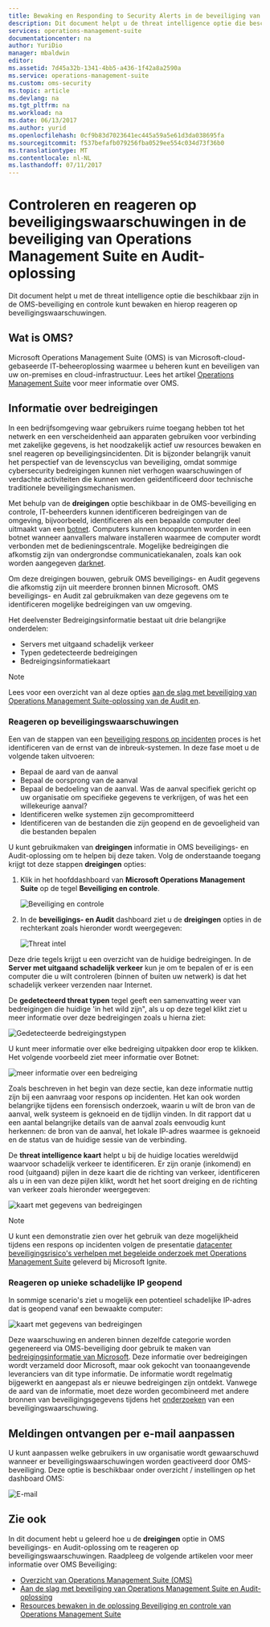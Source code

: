 ```yaml
---
title: Bewaking en Responding to Security Alerts in de beveiliging van Operations Management Suite en Audit oplossing | Microsoft Docs
description: Dit document helpt u de threat intelligence optie die beschikbaar zijn in de OMS-beveiliging en controle gebruiken om te controleren en reageren op beveiligingswaarschuwingen.
services: operations-management-suite
documentationcenter: na
author: YuriDio
manager: mbaldwin
editor: 
ms.assetid: 7d45a32b-1341-4bb5-a436-1f42a8a2590a
ms.service: operations-management-suite
ms.custom: oms-security
ms.topic: article
ms.devlang: na
ms.tgt_pltfrm: na
ms.workload: na
ms.date: 06/13/2017
ms.author: yurid
ms.openlocfilehash: 0cf9b83d7023641ec445a59a5e61d3da038695fa
ms.sourcegitcommit: f537befafb079256fba0529ee554c034d73f36b0
ms.translationtype: MT
ms.contentlocale: nl-NL
ms.lasthandoff: 07/11/2017
---
```

# <a name="monitoring-and-responding-to-security-alerts-in-operations-management-suite-security-and-audit-solution"></a>Controleren en reageren op beveiligingswaarschuwingen in de beveiliging van Operations Management Suite en Audit-oplossing
Dit document helpt u met de threat intelligence optie die beschikbaar zijn in de OMS-beveiliging en controle kunt bewaken en hierop reageren op beveiligingswaarschuwingen.

## <a name="what-is-oms"></a>Wat is OMS?
Microsoft Operations Management Suite (OMS) is van Microsoft-cloud-gebaseerde IT-beheeroplossing waarmee u beheren kunt en beveiligen van uw on-premises en cloud-infrastructuur. Lees het artikel [Operations Management Suite](https://technet.microsoft.com/library/mt484091.aspx) voor meer informatie over OMS.

## <a name="threat-intelligence"></a>Informatie over bedreigingen
In een bedrijfsomgeving waar gebruikers ruime toegang hebben tot het netwerk en een verscheidenheid aan apparaten gebruiken voor verbinding met zakelijke gegevens, is het noodzakelijk actief uw resources bewaken en snel reageren op beveiligingsincidenten. Dit is bijzonder belangrijk vanuit het perspectief van de levenscyclus van beveiliging, omdat sommige cybersecurity bedreigingen kunnen niet verhogen waarschuwingen of verdachte activiteiten die kunnen worden geïdentificeerd door technische traditionele beveiligingsmechanismen. 

Met behulp van de **dreigingen** optie beschikbaar in de OMS-beveiliging en controle, IT-beheerders kunnen identificeren bedreigingen van de omgeving, bijvoorbeeld, identificeren als een bepaalde computer deel uitmaakt van een [ botnet](https://www.microsoft.com/security/sir/story/default.aspx#!botnetsection). Computers kunnen knooppunten worden in een botnet wanneer aanvallers malware installeren waarmee de computer wordt verbonden met de bedieningscentrale. Mogelijke bedreigingen die afkomstig zijn van ondergrondse communicatiekanalen, zoals kan ook worden aangegeven [darknet](https://www.microsoft.com/security/sir/story/default.aspx#!botnetsection_honeypots_darkents). 

Om deze dreigingen bouwen, gebruik OMS beveiligings- en Audit gegevens die afkomstig zijn uit meerdere bronnen binnen Microsoft. OMS beveiligings- en Audit zal gebruikmaken van deze gegevens om te identificeren mogelijke bedreigingen van uw omgeving.

Het deelvenster Bedreigingsinformatie bestaat uit drie belangrijke onderdelen:

* Servers met uitgaand schadelijk verkeer
* Typen gedetecteerde bedreigingen
* Bedreigingsinformatiekaart

> [!NOTE]
> Lees voor een overzicht van al deze opties [aan de slag met beveiliging van Operations Management Suite-oplossing van de Audit en](oms-security-getting-started.md).
> 
> 

### <a name="responding-to-security-alerts"></a>Reageren op beveiligingswaarschuwingen
Een van de stappen van een [beveiliging respons op incidenten](https://technet.microsoft.com/library/cc512623.aspx) proces is het identificeren van de ernst van de inbreuk-systemen. In deze fase moet u de volgende taken uitvoeren:

* Bepaal de aard van de aanval
* Bepaal de oorsprong van de aanval
* Bepaal de bedoeling van de aanval. Was de aanval specifiek gericht op uw organisatie om specifieke gegevens te verkrijgen, of was het een willekeurige aanval?
* Identificeren welke systemen zijn gecompromitteerd
* Identificeren van de bestanden die zijn geopend en de gevoeligheid van die bestanden bepalen

U kunt gebruikmaken van **dreigingen** informatie in OMS beveiligings- en Audit-oplossing om te helpen bij deze taken. Volg de onderstaande toegang krijgt tot deze stappen **dreigingen** opties:

1. Klik in het hoofddashboard van **Microsoft Operations Management Suite** op de tegel **Beveiliging en controle**.
   
    ![Beveiliging en controle](./media/oms-security-responding-alerts/oms-security-responding-alerts-fig1.png)
2. In de **beveiligings- en Audit** dashboard ziet u de **dreigingen** opties in de rechterkant zoals hieronder wordt weergegeven:
   
    ![Threat intel](./media/oms-security-responding-alerts/oms-security-responding-alerts-fig2-ga.png)

Deze drie tegels krijgt u een overzicht van de huidige bedreigingen. In de **Server met uitgaand schadelijk verkeer** kun je om te bepalen of er is een computer die u wilt controleren (binnen of buiten uw netwerk) is dat het schadelijk verkeer verzenden naar Internet. 

De **gedetecteerd threat typen** tegel geeft een samenvatting weer van bedreigingen die huidige 'in het wild zijn", als u op deze tegel klikt ziet u meer informatie over deze bedreigingen zoals u hierna ziet:

![Gedetecteerde bedreigingstypen](./media/oms-security-responding-alerts/oms-security-responding-alerts-fig3.png)

U kunt meer informatie over elke bedreiging uitpakken door erop te klikken. Het volgende voorbeeld ziet meer informatie over Botnet:

![meer informatie over een bedreiging](./media/oms-security-responding-alerts/oms-security-responding-alerts-fig4.png)

Zoals beschreven in het begin van deze sectie, kan deze informatie nuttig zijn bij een aanvraag voor respons op incidenten. Het kan ook worden belangrijke tijdens een forensisch onderzoek, waarin u wilt de bron van de aanval, welk systeem is geknoeid en de tijdlijn vinden. In dit rapport dat u een aantal belangrijke details van de aanval zoals eenvoudig kunt herkennen: de bron van de aanval, het lokale IP-adres waarmee is geknoeid en de status van de huidige sessie van de verbinding. 

De **threat intelligence kaart** helpt u bij de huidige locaties wereldwijd waarvoor schadelijk verkeer te identificeren. Er zijn oranje (inkomend) en rood (uitgaand) pijlen in deze kaart die de richting van verkeer, identificeren als u in een van deze pijlen klikt, wordt het het soort dreiging en de richting van verkeer zoals hieronder weergegeven:

![kaart met gegevens van bedreigingen](./media/oms-security-responding-alerts/oms-security-responding-alerts-fig5.png)

> [!NOTE]
> U kunt een demonstratie zien over het gebruik van deze mogelijkheid tijdens een respons op incidenten volgen de presentatie [datacenter beveiligingsrisico's verhelpen met begeleide onderzoek met Operations Management Suite](https://myignite.microsoft.com/videos/5000) geleverd bij Microsoft Ignite.
> 

### <a name="responding-to-distinct-malicious-ip-accessed"></a>Reageren op unieke schadelijke IP geopend
In sommige scenario's ziet u mogelijk een potentieel schadelijke IP-adres dat is geopend vanaf een bewaakte computer:

![kaart met gegevens van bedreigingen](./media/oms-security-responding-alerts/oms-security-responding-alerts-fig6.png)

Deze waarschuwing en anderen binnen dezelfde categorie worden gegenereerd via OMS-beveiliging door gebruik te maken van [bedreigingsinformatie van Microsoft](https://youtu.be/O4WtxgUrDc8). Deze informatie over bedreigingen wordt verzameld door Microsoft, maar ook gekocht van toonaangevende leveranciers van dit type informatie. De informatie wordt regelmatig bijgewerkt en aangepast als er nieuwe bedreigingen zijn ontdekt. Vanwege de aard van de informatie, moet deze worden gecombineerd met andere bronnen van beveiligingsgegevens tijdens het [onderzoeken](https://blogs.technet.microsoft.com/msoms/2016/12/08/investigating-suspicious-activity-in-a-hybrid-cloud-with-oms-security/) van een beveiligingswaarschuwing. 

## <a name="customize-alerts-received-via-e-mail"></a>Meldingen ontvangen per e-mail aanpassen

U kunt aanpassen welke gebruikers in uw organisatie wordt gewaarschuwd wanneer er beveiligingswaarschuwingen worden geactiveerd door OMS-beveiliging. Deze optie is beschikbaar onder overzicht / instellingen op het dashboard OMS:

![E-mail](./media/oms-security-responding-alerts/oms-security-responding-alerts-fig7.png)

## <a name="see-also"></a>Zie ook
In dit document hebt u geleerd hoe u de **dreigingen** optie in OMS beveiligings- en Audit-oplossing om te reageren op beveiligingswaarschuwingen. Raadpleeg de volgende artikelen voor meer informatie over OMS Beveiliging:

* [Overzicht van Operations Management Suite (OMS)](operations-management-suite-overview.md)
* [Aan de slag met beveiliging van Operations Management Suite en Audit-oplossing](oms-security-getting-started.md)
* [Resources bewaken in de oplossing Beveiliging en controle van Operations Management Suite ](oms-security-monitoring-resources.md)

